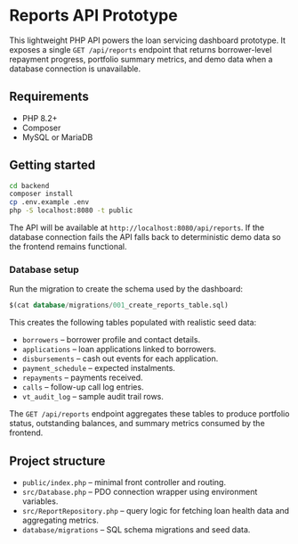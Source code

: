 # Reports API Prototype

This lightweight PHP API powers the loan servicing dashboard prototype. It exposes a single `GET /api/reports` endpoint that returns borrower-level repayment progress, portfolio summary metrics, and demo data when a database connection is unavailable.

## Requirements

- PHP 8.2+
- Composer
- MySQL or MariaDB

## Getting started

```bash
cd backend
composer install
cp .env.example .env
php -S localhost:8080 -t public
```

The API will be available at `http://localhost:8080/api/reports`. If the database connection fails the API falls back to deterministic demo data so the frontend remains functional.

### Database setup

Run the migration to create the schema used by the dashboard:

```sql
$(cat database/migrations/001_create_reports_table.sql)
```

This creates the following tables populated with realistic seed data:

- `borrowers` – borrower profile and contact details.
- `applications` – loan applications linked to borrowers.
- `disbursements` – cash out events for each application.
- `payment_schedule` – expected instalments.
- `repayments` – payments received.
- `calls` – follow-up call log entries.
- `vt_audit_log` – sample audit trail rows.

The `GET /api/reports` endpoint aggregates these tables to produce portfolio status, outstanding balances, and summary metrics consumed by the frontend.

## Project structure

- `public/index.php` – minimal front controller and routing.
- `src/Database.php` – PDO connection wrapper using environment variables.
- `src/ReportRepository.php` – query logic for fetching loan health data and aggregating metrics.
- `database/migrations` – SQL schema migrations and seed data.
